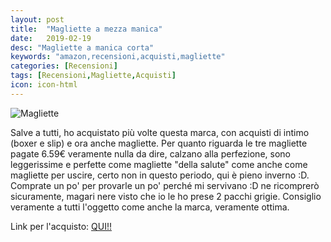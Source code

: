 ```yaml
---
layout: post
title:  "Magliette a mezza manica"
date:   2019-02-19
desc: "Magliette a manica corta"
keywords: "amazon,recensioni,acquisti,magliette"
categories: [Recensioni]
tags: [Recensioni,Magliette,Acquisti]
icon: icon-html
---
```


![Magliette](https://images-na.ssl-images-amazon.com/images/I/91QhSe91REL._UX569_.jpg)

Salve a tutti, ho acquistato più volte questa marca, con acquisti di intimo (boxer e slip) e ora anche magliette. Per quanto riguarda le tre magliette pagate 6.59€ veramente nulla da dire, calzano alla perfezione, sono leggerissime e perfette come magliette "della salute" come anche come magliette per uscire, certo non in questo periodo, qui è pieno inverno :D. Comprate un po' per provarle un po' perché mi servivano :D ne ricomprerò sicuramente, magari nere visto che io le ho prese 2 pacchi grigie. Consiglio veramente a tutti l'oggetto come anche la marca, veramente ottima.

Link per l'acquisto: [QUI!!](https://amzn.to/2XbxcaM)
